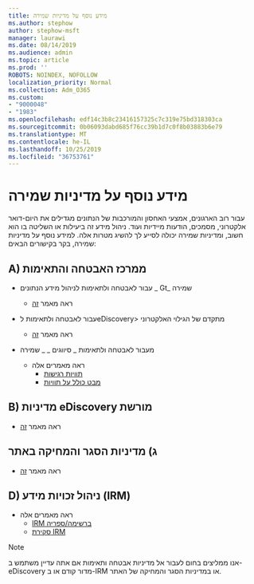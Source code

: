 ```yaml
---
title: מידע נוסף על מדיניות שמירה
ms.author: stephow
author: stephow-msft
manager: laurawi
ms.date: 08/14/2019
ms.audience: admin
ms.topic: article
ms.prod: ''
ROBOTS: NOINDEX, NOFOLLOW
localization_priority: Normal
ms.collection: Adm_O365
ms.custom:
- "9000048"
- "1983"
ms.openlocfilehash: edf14c3b8c23416157325c7c319e75bd318303ca
ms.sourcegitcommit: 0b06093dabd685f76cc39b1d7c0f8b03883b6e79
ms.translationtype: MT
ms.contentlocale: he-IL
ms.lasthandoff: 10/25/2019
ms.locfileid: "36753761"
---
```

# <a name="more-info-about-retention-policies"></a>מידע נוסף על מדיניות שמירה

עבור רוב הארגונים, אמצעי האחסון והמורכבות של הנתונים מגדילים את היום-דואר אלקטרוני, מסמכים, הודעות מיידיות ועוד. ניהול מידע זה ביעילות או השליטה בו הוא חשוב, ומדיניות שמירה יכולה לסייע לך להשיג מטרות אלה. למידע נוסף על מדיניות שמירה, בקר בקישורים הבאים:

## <a name="a-from-security-and-compliance-center"></a>A) ממרכז האבטחה והתאימות

- עבור לאבטחה ולתאימות לניהול מידע הנתונים _ Gt_ שמירה
  - ראה מאמר [זה](https://docs.microsoft.com/office365/securitycompliance/retention-policies)

- עבור לאבטחה ולתאימות לeDiscovery> מתקדם של הגילוי האלקטרוני 
  - ראה מאמר [זה](https://docs.microsoft.com/office365/securitycompliance/ediscovery-cases)

- מעבור לאבטחה ולתאימות _ סיווגים _ _ שמירה
  - ראה מאמרים אלה
    - [תוויות רגישות](https://docs.microsoft.com/office365/securitycompliance/sensitivity-labels)
    - [מבט כולל על תוויות](https://docs.microsoft.com/office365/securitycompliance/labels)

## <a name="b-legacy-ediscovery-policies"></a>B) מדיניות eDiscovery מורשת

- ראה מאמר [זה](https://support.office.com/article/Set-up-an-eDiscovery-Center-in-SharePoint-Online-A18F8975-AA7F-43B4-A7D6-001D14744D8E)

## <a name="c-site-closure-and-deletion-policies"></a>ג) מדיניות הסגר והמחיקה באתר

- ראה מאמר [זה](https://support.office.com/article/Use-policies-for-site-closure-and-deletion-A8280D82-27FD-48C5-9ADF-8A5431208BA5)  

## <a name="d-information-rights-management-irm"></a>D) ניהול זכויות מידע (IRM)

- ראה מאמרים אלה
  - [IRM ברשימה/ספריה](https://support.office.com/article/apply-information-rights-management-to-a-list-or-library-3bdb5c4e-94fc-4741-b02f-4e7cc3c54aa1)
  - [סקירת IRM](https://support.office.com/article/create-and-apply-information-management-policies-eb501fe9-2ef6-4150-945a-65a6451ee9e9)

> [!Note]
> אנו ממליצים בחום לעבור אל מדיניות אבטחה ותאימות אם אתה עדיין משתמש ב-eDiscovery מדור קודם או ב-IRM או במדיניות הסגר והמחיקה של האתר.
